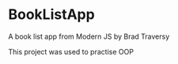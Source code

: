 # BookListApp

A book list app from Modern JS by Brad Traversy

This project was used to practise OOP
